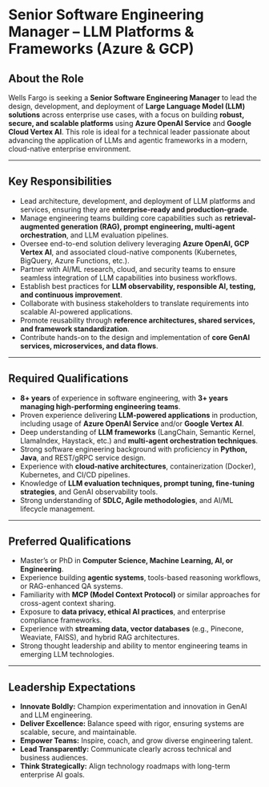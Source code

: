 
# Senior Software Engineering Manager – LLM Platforms & Frameworks (Azure & GCP)

## About the Role

Wells Fargo is seeking a **Senior Software Engineering Manager** to lead the design, development, and deployment of **Large Language Model (LLM) solutions** across enterprise use cases, with a focus on building **robust, secure, and scalable platforms** using **Azure OpenAI Service** and **Google Cloud Vertex AI**. This role is ideal for a technical leader passionate about advancing the application of LLMs and agentic frameworks in a modern, cloud-native enterprise environment.

---

## Key Responsibilities

- Lead architecture, development, and deployment of LLM platforms and services, ensuring they are **enterprise-ready and production-grade**.
- Manage engineering teams building core capabilities such as **retrieval-augmented generation (RAG), prompt engineering, multi-agent orchestration**, and LLM evaluation pipelines.
- Oversee end-to-end solution delivery leveraging **Azure OpenAI, GCP Vertex AI**, and associated cloud-native components (Kubernetes, BigQuery, Azure Functions, etc.).
- Partner with AI/ML research, cloud, and security teams to ensure seamless integration of LLM capabilities into business workflows.
- Establish best practices for **LLM observability, responsible AI, testing, and continuous improvement**.
- Collaborate with business stakeholders to translate requirements into scalable AI-powered applications.
- Promote reusability through **reference architectures, shared services, and framework standardization**.
- Contribute hands-on to the design and implementation of **core GenAI services, microservices, and data flows**.

---

## Required Qualifications

- **8+ years** of experience in software engineering, with **3+ years managing high-performing engineering teams**.
- Proven experience delivering **LLM-powered applications** in production, including usage of **Azure OpenAI Service** and/or **Google Vertex AI**.
- Deep understanding of **LLM frameworks** (LangChain, Semantic Kernel, LlamaIndex, Haystack, etc.) and **multi-agent orchestration techniques**.
- Strong software engineering background with proficiency in **Python, Java**, and REST/gRPC service design.
- Experience with **cloud-native architectures**, containerization (Docker), Kubernetes, and CI/CD pipelines.
- Knowledge of **LLM evaluation techniques, prompt tuning, fine-tuning strategies**, and GenAI observability tools.
- Strong understanding of **SDLC, Agile methodologies**, and AI/ML lifecycle management.

---

## Preferred Qualifications

- Master’s or PhD in **Computer Science, Machine Learning, AI, or Engineering**.
- Experience building **agentic systems**, tools-based reasoning workflows, or RAG-enhanced QA systems.
- Familiarity with **MCP (Model Context Protocol)** or similar approaches for cross-agent context sharing.
- Exposure to **data privacy, ethical AI practices**, and enterprise compliance frameworks.
- Experience with **streaming data, vector databases** (e.g., Pinecone, Weaviate, FAISS), and hybrid RAG architectures.
- Strong thought leadership and ability to mentor engineering teams in emerging LLM technologies.

---

## Leadership Expectations

- **Innovate Boldly:** Champion experimentation and innovation in GenAI and LLM engineering.
- **Deliver Excellence:** Balance speed with rigor, ensuring systems are scalable, secure, and maintainable.
- **Empower Teams:** Inspire, coach, and grow diverse engineering talent.
- **Lead Transparently:** Communicate clearly across technical and business audiences.
- **Think Strategically:** Align technology roadmaps with long-term enterprise AI goals.

